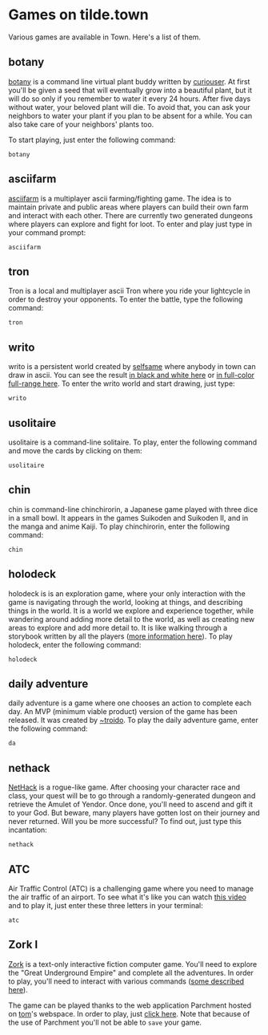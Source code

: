 # Games on tilde.town

Various games are available in Town. Here's a list of them.

## botany

[botany](https://github.com/jifunks/botany) is a command line virtual plant
buddy written by [curiouser](/~curiouser). At first you'll be given a seed
that will eventually grow into a beautiful plant, but it will do so only if
you remember to water it every 24 hours. After five days without water, your
beloved plant will die. To avoid that, you can ask your neighbors to water
your plant if you plan to be absent for a while. You can also take care of your
neighbors' plants too.

To start playing, just enter the following command:

    botany

## asciifarm

[asciifarm](https://github.com/jmdejong/asciifarm) is a multiplayer ascii
farming/fighting game. The idea is to maintain private and public areas where
players can build their own farm and interact with each other. There are
currently two generated dungeons where players can explore and fight for loot.
To enter and play just type in your command prompt:

    asciifarm

## tron

Tron is a local and multiplayer ascii Tron where you ride your lightcycle
in order to destroy your opponents. To enter the battle, type the
following command:

    tron

## writo

writo is a persistent world created by [selfsame](/~selfsame/) where anybody in
town can draw in ascii. You can see the result [in black and white
here](/~selfsame/writo.html) or [in full-color full-range
here](/~login/writo/). To enter the writo world and start
drawing, just type:

    writo

## usolitaire

usolitaire is a command-line solitaire. To play, enter the following command
and move the cards by clicking on them:

    usolitaire

## chin

chin is command-line chinchirorin, a Japanese game played with three dice in
a small bowl. It appears in the games Suikoden and Suikoden II, and in the 
manga and anime Kaiji. To play chinchirorin, enter the following command:

    chin

## holodeck

holodeck is is an exploration game, where your only interaction with the game
is navigating through the world, looking at things, and describing things in
the world. It is a world we explore and experience together, while wandering
around adding more detail to the world, as well as creating new areas to
explore and add more detail to. It is like walking through a storybook written
by all the players ([more information here](/~ne1/code.html)). To play
holodeck, enter the following command:

    holodeck

## daily adventure

daily adventure is a game where one chooses an action to complete each 
day. An MVP (minimum viable product) version of the game has been 
released. It was created by [~troido](https://tilde.town/~troido/). To 
play the daily adventure game, enter the following command:

    da

## nethack

[NetHack](https://alt.org/nethack/) is a rogue-like game. After choosing your
character race and class, your quest will be to go through a randomly-generated
dungeon and retrieve the Amulet of Yendor. Once done, you'll need to ascend
and gift it to your God. But beware, many players have gotten lost on their
journey and never returned. Will you be more successful? To find out, just type
this incantation:

    nethack

## ATC

Air Traffic Control (ATC) is a challenging game where you need to manage the
air traffic of an airport. To see what it's like you can watch [this
video](https://asciinema.org/a/96532) and to play it, just enter these three
letters in your terminal:

    atc

## Zork I

[Zork](https://en.wikipedia.org/wiki/Zork) is a text-only interactive fiction
computer game. You'll need to explore the "Great Underground Empire" and
complete all the adventures. In order to play, you'll need to interact with
various commands ([some described
here](https://en.wikipedia.org/wiki/Zork#Commands)).

The game can be played thanks to the web application Parchment hosted on
[tom](/~tom/)'s webspace. In order to play, just [click
here](https://tilde.town/~tom/zork.html?story=stories/zdungeon.z5.js). Note
that because of the use of Parchment you'll not be able to `save` your game.
